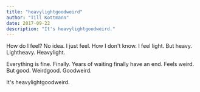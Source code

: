 ```yaml
---
title: "heavylightgoodweird"
author: "Till Kottmann"
date: 2017-09-22
description: "It's heavylightgoodweird."
---
```

How do I feel? No idea. I just feel. How I don't know. I feel light. But heavy. Lightheavy. Heavylight.

Everything is fine. Finally. Years of waiting finally have an end. Feels weird. But good. Weirdgood. Goodweird.

It's heavylightgoodweird.
